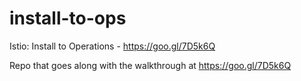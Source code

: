 # install-to-ops
Istio: Install to Operations - https://goo.gl/7D5k6Q

Repo that goes along with the walkthrough at https://goo.gl/7D5k6Q
